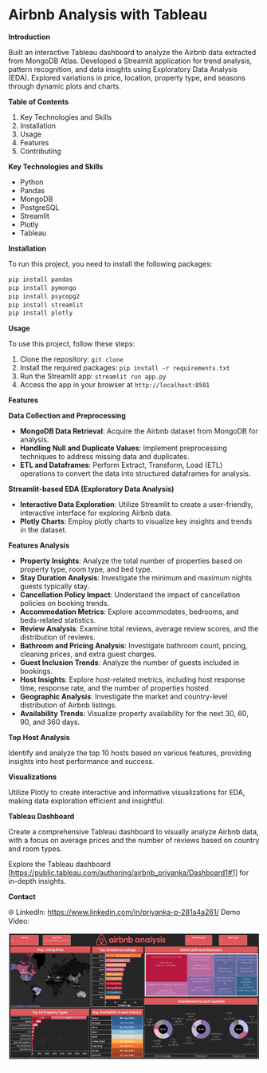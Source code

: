 # Airbnb Analysis with Tableau

**Introduction**

Built an interactive Tableau dashboard to analyze the Airbnb data extracted from MongoDB Atlas. Developed a Streamlit application for trend analysis, pattern recognition, and data insights using Exploratory Data Analysis (EDA). Explored variations in price, location, property type, and seasons through dynamic plots and charts.

**Table of Contents**

1. Key Technologies and Skills
2. Installation
3. Usage
4. Features
5. Contributing


**Key Technologies and Skills**
- Python
- Pandas
- MongoDB
- PostgreSQL
- Streamlit
- Plotly
- Tableau


**Installation**

To run this project, you need to install the following packages:

```python
pip install pandas
pip install pymongo
pip install psycopg2
pip install streamlit
pip install plotly
```

**Usage**

To use this project, follow these steps:

1. Clone the repository: ```git clone ```
2. Install the required packages: ```pip install -r requirements.txt```
3. Run the Streamlit app: ```streamlit run app.py```
4. Access the app in your browser at ```http://localhost:8501```


**Features**

**Data Collection and Preprocessing**
- **MongoDB Data Retrieval**: Acquire the Airbnb dataset from MongoDB for analysis.
- **Handling Null and Duplicate Values**: Implement preprocessing techniques to address missing data and duplicates.
- **ETL and Dataframes**: Perform Extract, Transform, Load (ETL) operations to convert the data into structured dataframes for analysis.

**Streamlit-based EDA (Exploratory Data Analysis)**
- **Interactive Data Exploration**: Utilize Streamlit to create a user-friendly, interactive interface for exploring Airbnb data.
- **Plotly Charts**: Employ plotly charts to visualize key insights and trends in the dataset.

**Features Analysis**
- **Property Insights**: Analyze the total number of properties based on property type, room type, and bed type.
- **Stay Duration Analysis**: Investigate the minimum and maximum nights guests typically stay.
- **Cancellation Policy Impact**: Understand the impact of cancellation policies on booking trends.
- **Accommodation Metrics**: Explore accommodates, bedrooms, and beds-related statistics.
- **Review Analysis**: Examine total reviews, average review scores, and the distribution of reviews.
- **Bathroom and Pricing Analysis**: Investigate bathroom count, pricing, cleaning prices, and extra guest charges.
- **Guest Inclusion Trends**: Analyze the number of guests included in bookings.
- **Host Insights**: Explore host-related metrics, including host response time, response rate, and the number of properties hosted.
- **Geographic Analysis**: Investigate the market and country-level distribution of Airbnb listings.
- **Availability Trends**: Visualize property availability for the next 30, 60, 90, and 360 days.

**Top Host Analysis**

Identify and analyze the top 10 hosts based on various features, providing insights into host performance and success.

**Visualizations**

Utilize Plotly to create interactive and informative visualizations for EDA, making data exploration efficient and insightful.

**Tableau Dashboard**

Create a comprehensive Tableau dashboard to visually analyze Airbnb data, with a focus on average prices and the number of reviews based on country and room types.

Explore the Tableau dashboard [https://public.tableau.com/authoring/airbnb_priyanka/Dashboard1#1] for in-depth insights.



**Contact**

🌐 LinkedIn: https://www.linkedin.com/in/priyanka-p-281a4a261/
Demo Video:

![](https://github.com/priyankapandiyarajan/Airbnb-Analysis/blob/main/Dashboard%201.png)
